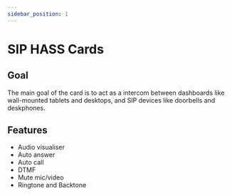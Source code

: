 ```yaml
---
sidebar_position: 1
---
```


# SIP HASS Cards



## Goal

The main goal of the card is to act as a intercom between dashboards like wall-mounted tablets and desktops, and SIP devices like doorbells and deskphones.

## Features

- Audio visualiser
- Auto answer
- Auto call
- DTMF
- Mute mic/video
- Ringtone and Backtone